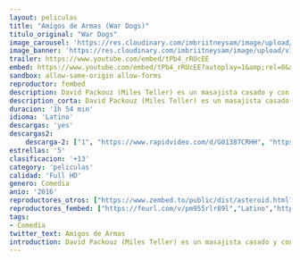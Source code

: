 ```yaml
---
layout: peliculas
title: "Amigos de Armas (War Dogs)"
titulo_original: "War Dogs"
image_carousel: 'https://res.cloudinary.com/imbriitneysam/image/upload/v1544226358/amigos-poster-min.jpg'
image_banner: 'https://res.cloudinary.com/imbriitneysam/image/upload/v1544226358/amigos-banner-min.jpg'
trailer: https://www.youtube.com/embed/tPb4_rRUcEE
embed: https://www.youtube.com/embed/tPb4_rRUcEE?autoplay=1&amp;rel=0&amp;hd=1&border=0&wmode=opaque&enablejsapi=1&modestbranding=1&controls=1&showinfo=0
sandbox: allow-same-origin allow-forms
reproductor: fembed
description: David Packouz (Miles Teller) es un masajista casado y con un bebe en camino, que a duras penas se gana la vida. Un día se reencuentra con Efraim Diveroli (Jonah Hill), una vieja amistad de la infancia, que le muestra que ha sido de su vida últimamente en el negocio del tráfico de armas durante la guerra en Irak. Efraim al sentirse contento con el regreso de su amigo, lo incluyen en el negocio que levantará su economía a pesar de los riesgos de mentirle a su esposa, hacer procedimientos ilegales y viajar a la misma guerra para conseguir sus objetivos.
description_corta: David Packouz (Miles Teller) es un masajista casado y con un bebe en camino, que a duras penas se gana la vida. Un día se reencuentra con Efraim Diveroli (Jonah Hill), una vieja amistad de la infancia, que le muestra que ha sido de su...
duracion: '1h 54 min'
idioma: 'Latino'
descargas: 'yes'
descargas2:
    descarga-2: ["1", "https://www.rapidvideo.com/d/G01387CRHH", "https://www.google.com/s2/favicons?domain=www.rapidvideo.com","RapidVideo","https://res.cloudinary.com/imbriitneysam/image/upload/v1541473684/mexico.png", "Latino", "Full HD"]
estrellas: '5'
clasificacion: '+13'
category: 'peliculas'
calidad: 'Full HD'
genero: Comedia
anio: '2016'
reproductores_otros: ["https://www.zembed.to/public/dist/asteroid.html?id=d8a5cd1edf4923ef134e9b6aac7c8f27&title=War%20Dogs","Latino","https://mstream.press/x490pr8wxh9o","Latino"]
reproductores_fembed: ["https://feurl.com/v/pm955rlr89l","Latino","https://feurl.com/v/48d31hzlk2rxljr","Latino"]
tags:
- Comedia
twitter_text: Amigos de Armas
introduction: David Packouz (Miles Teller) es un masajista casado y con un bebe en camino, que a duras penas se gana la vida. Un día se reencuentra con Efraim Diveroli (Jonah Hill), una vieja amistad de la infancia, que le muestra que ha sido de su..
---
```



 








